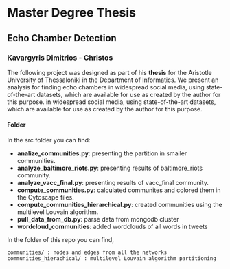 # Master Degree Thesis
## Echo Chamber Detection
### Kavargyris Dimitrios - Christos

The following project was designed as part of his **thesis** for the Aristotle University of Thessaloniki in the Department of Informatics. We present an analysis for finding echo chambers in widespread social media, using state-of-the-art datasets, which are available for use as created by the author for this purpose. in widespread social media, using state-of-the-art datasets, which are available for use as created by the author for this purpose.

#### Folder
In the src folder you can find:

* **analize_communities.py**: presenting the partition in smaller communities.
* **analyze_baltimore_riots.py**: presenting results of baltimore_riots community.
* **analyze_vacc_final.py**: presenting results of vacc_final community.
* **compute_communities.py**: calculated communites and colored them in the Cytoscape files.
* **compute_communities_hierarchical.py**: created communities using the multilevel Louvain algorithm.
* **pull_data_from_db.py**: parse data from mongodb cluster
* **wordcloud_communities**: added wordclouds of all words in tweets

In the folder of this repo you can find, 
```
communities/ : nodes and edges from all the networks
communities_hierachical/ : multilevel Louvain algorithm partitioning
```



